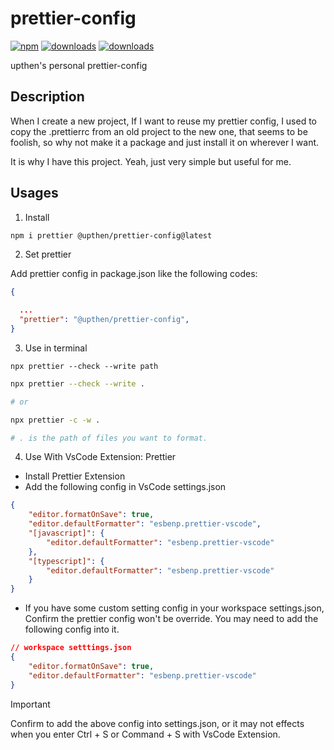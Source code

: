 # prettier-config

[![npm](https://img.shields.io/npm/v/@upthen/prettier-config?color=349dbe&label=npm)](https://www.npmjs.com/package/@upthen/prettier-config)
[![downloads](https://img.shields.io/npm/dm/@upthen/prettier-config?color=349dbe&label=downloads)](https://www.npmjs.com/package/@upthen/prettier-config)
[![downloads](https://img.shields.io/npm/l/@upthen/prettier-config?color=349dbe&label=license)](https://github.com/upthen/prettier-config/blob/main/LICENSE)

upthen's personal prettier-config

## Description

When I create a new project, If I want to reuse my prettier config, I used to copy the .prettierrc from an old
project to the new one, that seems to be foolish, so why not make it a package and just install it on wherever
I want.

It is why I have this project. Yeah, just very simple but useful for me.

## Usages

1. Install

```bash
npm i prettier @upthen/prettier-config@latest
```

2. Set prettier

Add prettier config in package.json like the following codes:

```json
{

  ...
  "prettier": "@upthen/prettier-config",
}

```

3. Use in terminal

`npx prettier --check --write path`

```bash
npx prettier --check --write .

# or

npx prettier -c -w .

# . is the path of files you want to format.

```

4. Use With VsCode Extension: Prettier

- Install Prettier Extension
- Add the following config in VsCode settings.json

```json
{
	"editor.formatOnSave": true,
	"editor.defaultFormatter": "esbenp.prettier-vscode",
	"[javascript]": {
		"editor.defaultFormatter": "esbenp.prettier-vscode"
	},
	"[typescript]": {
		"editor.defaultFormatter": "esbenp.prettier-vscode"
	}
}
```

- If you have some custom setting config in your workspace settings.json, Confirm the prettier config won't be override. You may need to add the following config into it.

```json
// workspace setttings.json
{
	"editor.formatOnSave": true,
	"editor.defaultFormatter": "esbenp.prettier-vscode"
}
```

> [!IMPORTANT]
> Confirm to add the above config into settings.json, or it may not effects when you enter Ctrl + S or Command + S with VsCode Extension.
